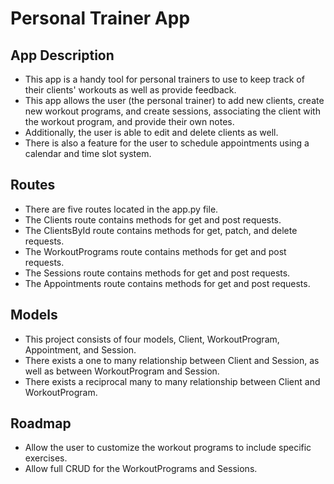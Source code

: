 # Personal Trainer App
## App Description
 - This app is a handy tool for personal trainers to use to keep track of their clients' workouts as well as provide feedback. 
 - This app allows the user (the personal trainer) to add new clients, create new workout programs, and create sessions, associating the client with the workout program, and provide their own notes.
 - Additionally, the user is able to edit and delete clients as well.
 - There is also a feature for the user to schedule appointments using a calendar and time slot system. 

## Routes
- There are five routes located in the app.py file. 
- The Clients route contains methods for get and post requests.
- The ClientsById route contains methods for get, patch, and delete requests.
- The WorkoutPrograms route contains methods for get and post requests.
- The Sessions route contains methods for get and post requests.
- The Appointments route contains methods for get and post requests. 

## Models
- This project consists of four models, Client, WorkoutProgram, Appointment, and Session.
- There exists a one to many relationship between Client and Session, as well as between WorkoutProgram and Session.
- There exists a reciprocal many to many relationship between Client and WorkoutProgram.

## Roadmap
- Allow the user to customize the workout programs to include specific exercises.
- Allow full CRUD for the WorkoutPrograms and Sessions.